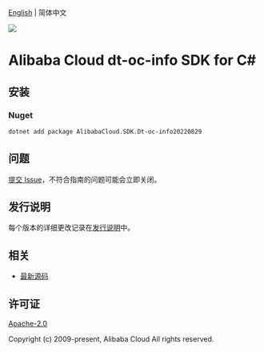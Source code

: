 [English](README.md) | 简体中文

![](https://aliyunsdk-pages.alicdn.com/icons/AlibabaCloud.svg)

# Alibaba Cloud dt-oc-info SDK for C#

## 安装

### Nuget

```bash
dotnet add package AlibabaCloud.SDK.Dt-oc-info20220829
```

## 问题

[提交 Issue](https://github.com/aliyun/alibabacloud-csharp-sdk/issues/new)，不符合指南的问题可能会立即关闭。

## 发行说明

每个版本的详细更改记录在[发行说明](./ChangeLog.md)中。

## 相关

* [最新源码](https://github.com/aliyun/alibabacloud-csharp-sdk/)

## 许可证

[Apache-2.0](http://www.apache.org/licenses/LICENSE-2.0)

Copyright (c) 2009-present, Alibaba Cloud All rights reserved.
